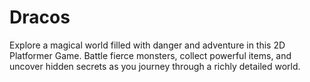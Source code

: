 # Dracos
Explore a magical world filled with danger and adventure in this 2D Platformer Game. Battle fierce monsters, collect powerful items, and uncover hidden secrets as you journey through a richly detailed world.
